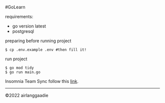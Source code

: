 #GoLearn

requirements:
- go version latest
- postgresql

preparing before running project
```
$ cp .env.example .env #then fill it!
```

run project
```
$ go mod tidy
$ go run main.go
```

Insomnia Team Sync
follow this [link](https://docs.insomnia.rest/insomnia/git-sync).

---
&copy;2022 airlanggaadie
